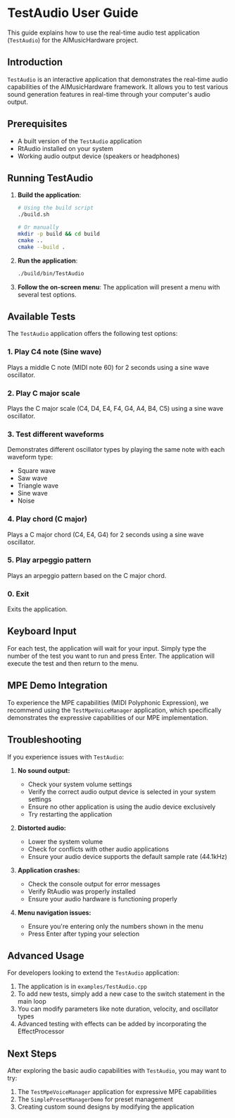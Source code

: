 # TestAudio User Guide

This guide explains how to use the real-time audio test application (`TestAudio`) for the AIMusicHardware project.

## Introduction

`TestAudio` is an interactive application that demonstrates the real-time audio capabilities of the AIMusicHardware framework. It allows you to test various sound generation features in real-time through your computer's audio output.

## Prerequisites

- A built version of the `TestAudio` application
- RtAudio installed on your system
- Working audio output device (speakers or headphones)

## Running TestAudio

1. **Build the application**:
   ```bash
   # Using the build script
   ./build.sh
   
   # Or manually
   mkdir -p build && cd build
   cmake ..
   cmake --build .
   ```

2. **Run the application**:
   ```bash
   ./build/bin/TestAudio
   ```

3. **Follow the on-screen menu**:
   The application will present a menu with several test options.

## Available Tests

The `TestAudio` application offers the following test options:

### 1. Play C4 note (Sine wave)
Plays a middle C note (MIDI note 60) for 2 seconds using a sine wave oscillator.

### 2. Play C major scale
Plays the C major scale (C4, D4, E4, F4, G4, A4, B4, C5) using a sine wave oscillator.

### 3. Test different waveforms
Demonstrates different oscillator types by playing the same note with each waveform type:
- Square wave
- Saw wave
- Triangle wave
- Sine wave
- Noise

### 4. Play chord (C major)
Plays a C major chord (C4, E4, G4) for 2 seconds using a sine wave oscillator.

### 5. Play arpeggio pattern
Plays an arpeggio pattern based on the C major chord.

### 0. Exit
Exits the application.

## Keyboard Input

For each test, the application will wait for your input. Simply type the number of the test you want to run and press Enter. The application will execute the test and then return to the menu.

## MPE Demo Integration

To experience the MPE capabilities (MIDI Polyphonic Expression), we recommend using the `TestMpeVoiceManager` application, which specifically demonstrates the expressive capabilities of our MPE implementation.

## Troubleshooting

If you experience issues with `TestAudio`:

1. **No sound output:**
   - Check your system volume settings
   - Verify the correct audio output device is selected in your system settings
   - Ensure no other application is using the audio device exclusively
   - Try restarting the application

2. **Distorted audio:**
   - Lower the system volume
   - Check for conflicts with other audio applications
   - Ensure your audio device supports the default sample rate (44.1kHz)

3. **Application crashes:**
   - Check the console output for error messages
   - Verify RtAudio was properly installed
   - Ensure your audio hardware is functioning properly

4. **Menu navigation issues:**
   - Ensure you're entering only the numbers shown in the menu
   - Press Enter after typing your selection

## Advanced Usage

For developers looking to extend the `TestAudio` application:

1. The application is in `examples/TestAudio.cpp`
2. To add new tests, simply add a new case to the switch statement in the main loop
3. You can modify parameters like note duration, velocity, and oscillator types
4. Advanced testing with effects can be added by incorporating the EffectProcessor

## Next Steps

After exploring the basic audio capabilities with `TestAudio`, you may want to try:

1. The `TestMpeVoiceManager` application for expressive MPE capabilities
2. The `SimplePresetManagerDemo` for preset management
3. Creating custom sound designs by modifying the application